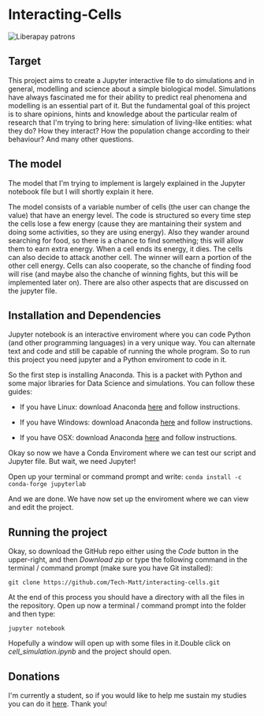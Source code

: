 # Interacting-Cells

![Liberapay patrons](https://img.shields.io/liberapay/patrons/techmatt01)

## Target
This project aims to create a Jupyter interactive file to do simulations and in general, modelling and science about a simple biological model.
Simulations have always fascinated me for their ability to predict real phenomena and modelling is an essential part of it.
But the fundamental goal of this project is to share opinions, hints and knowledge about the particular realm of research that I'm trying to bring here: simulation of living-like entities:
what they do? How they interact? How the population change according to their behaviour? And many other questions.

## The model
The model that I'm trying to implement is largely explained in the Jupyter notebook file but I will shortly explain it here.

The model consists of a variable number of cells (the user can change the value) that have an energy level. The code is structured so every time step the cells lose a few energy (cause they are mantaining their system and doing some activities, so they are using energy). Also they wander around searching for food, so there is a chance to find something; this will allow them to earn extra energy. When a cell ends its energy, it dies. The cells can also decide to attack another cell. The winner will earn a portion of the other cell energy. Cells can also cooperate, so the chanche of finding food will rise (and maybe also the chanche of winning fights, but this will be implemented later on). There are also other aspects that are discussed on the jupyter file.

## Installation and Dependencies
Jupyter notebook is an interactive enviroment where you can code Python (and other programming languages) in a very unique way. You can alternate text and code and still be capable of running the whole program. So to run this project you need jupyter and a Python enviroment to code in it.

So the first step is installing Anaconda. This is a packet with Python and some major libraries for Data Science and simulations. You can follow these guides:

- If you have Linux: download Anaconda [here](https://repo.anaconda.com/archive/Anaconda3-2020.07-Linux-x86_64.sh "here") and follow instructions.

- If you have Windows: download Anaconda [here](https://repo.anaconda.com/archive/Anaconda3-2020.07-Windows-x86_64.exe "here") and follow instructions.

- If you have OSX: download Anaconda [here](https://repo.anaconda.com/archive/Anaconda3-2020.07-MacOSX-x86_64.pkg "here") and follow instructions.

Okay so now we have a Conda Enviroment where we can test our script and Jupyter file. But wait, we need Jupyter!

Open up your terminal or command prompt and write:
`conda install -c conda-forge jupyterlab`

And we are done. We have now set up the enviroment where we can view and edit the project.


## Running the project

 Okay, so download the GitHub repo either using the *Code* button in the upper-right, and then *Download zip* or type the following command in the terminal / command prompt (make sure you have Git installed):

 `git clone https://github.com/Tech-Matt/interacting-cells.git`

 At the end of this process you should have a directory with all the files in the repository.
 Open up now a terminal / command prompt into the folder and then type:

 `jupyter notebook`

 Hopefully a window will open up with some files in it.Double click on *cell_simulation.ipynb* and the project should open.
 

## Donations
I'm currently a student, so if you would like to help me sustain my studies you can do it [here](https://liberapay.com/techmatt01/donate "here"). Thank you!
